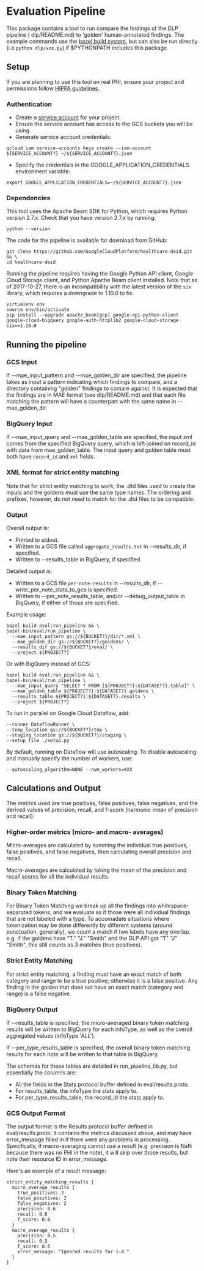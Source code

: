 # Evaluation Pipeline

This package contains a tool to run compare the findings of the DLP pipeline (
dlp/README.md) to 'golden' human-annotated findings. The
example commands use the [bazel build
system](http://bazel.build/versions/master/docs/install.html), but can also be
run directly (i.e.`python dlp/xxx.py`) if $PYTHONPATH includes this package.

## Setup

If you are planning to use this tool on real PHI, ensure your project and
permissions follow [HIPPA
guidelines](https://cloud.google.com/security/compliance/hipaa/).

### Authentication

* Create a [service
account](https://cloud.google.com/storage/docs/authentication#service_accounts)
  for your project.
* Ensure the service account has access to the GCS buckets you will be using.
* Generate service account credentials:

```shell
gcloud iam service-accounts keys create --iam-account ${SERVICE_ACCOUNT?} ~/${SERVICE_ACCOUNT?}.json
```

* Specify the credentials in the GOOGLE_APPLICATION_CREDENTIALS environment
  variable:

```shell
export GOOGLE_APPLICATION_CREDENTIALS=~/${SERVICE_ACCOUNT?}.json
```

### Dependencies

This tool uses the Apache Beam SDK for Python, which requires Python version
2.7.x. Check that you have version 2.7.x by running:

```shell
python --version
```

The code for the pipeline is available for download from GitHub:

```shell
git clone https://github.com/GoogleCloudPlatform/healthcare-deid.git && \
cd healthcare-deid
```

Running the pipeline requires having the Google Python API client, Google Cloud
Storage client, and Python Apache Beam client installed. Note that as of
2017-10-27, there is an incompatibility with the latest version of the
`six` library, which requires a downgrade to 1.10.0 to fix.

```shell
virtualenv env
source env/bin/activate
pip install --upgrade apache_beam[gcp] google-api-python-client google-cloud-bigquery google-auth-httplib2 google-cloud-storage six==1.10.0
```

## Running the pipeline

### GCS Input
If --mae_input_pattern and --mae_golden_dir are specified, the pipeline takes as
input a pattern indicating which findings to compare, and a directory containing
"golden" findings to comare against. It is expected that the findings are in MAE
format (see dlp/README.md) and that each file matching the pattern will have a
counterpart with the same name in --mae_golden_dir.

### BigQuery Input
If --mae_input_query and --mae_golden_table are specified, the input xml comes
from the specified BigQuery query, which is left-joined on record_id with data
from mae_golden_table. The input query and golden table must both have
`record_id` and `xml` fields.

### XML format for strict entity matching
Note that for strict entity matching to work, the .dtd files used to create the
inputs and the goldens must use the same type names. The ordering and prefixes,
however, do not need to match for the .dtd files to be compatible.

### Output
Overall output is:

 - Printed to stdout.
 - Written to a GCS file called `aggregate_results.txt` in --results_dir, if
   specified.
 - Written to --results_table in BigQuery, if specified.

Detailed output is:

 - Written to a GCS file `per-note-results` in --results_dir, if
   --write_per_note_stats_to_gcs is specified.
 - Written to --per_note_results_table, and/or
   --debug_output_table in BigQuery, if either of those are specified.

Example usage:

```shell
bazel build eval:run_pipeline && \
bazel-bin/eval/run_pipeline \
  --mae_input_pattern gs://${BUCKET?}/dir/*.xml \
  --mae_golden_dir gs://${BUCKET?}/goldens/ \
  --results_dir gs://${BUCKET?}/eval/ \
  --project ${PROJECT?}
```

Or with BigQuery instead of GCS:

```shell
bazel build eval:run_pipeline && \
bazel-bin/eval/run_pipeline \
  --mae_input_query "SELECT * FROM [${PROJECT?}:${DATASET?}.table]" \
  --mae_golden_table ${PROJECT?}:${DATASET?}.goldens \
  --results_table ${PROJECT?}:${DATASET?}.results \
  --project ${PROJECT?}
```

To run in parallel on Google Cloud Dataflow, add:

```shell
--runner DataflowRunner \
--temp_location gs://${BUCKET?}/tmp \
--staging_location gs://${BUCKET?}/staging \
--setup_file ./setup.py
```

By default, running on Dataflow will use autoscaling. To disable autoscaling
and manually specify the number of workers, use:

```shell
--autoscaling_algorithm=NONE --num_workers=XXX
```

## Calculations and Output

The metrics used are true positives, false positives, false negatives, and the
derived values of precision, recall, and f-score (harmonic mean of precision and
recall).

### Higher-order metrics (micro- and macro- averages)

Micro-averages are calculated by summing the individual true positives, false
positives, and false negatives, then calculating overall precision and recall.

Macro-averages are calculated by taking the mean of the precision and recall
scores for all the individual results.

### Binary Token Matching

For Binary Token Matching we break up all the findings into whitespace-separated
tokens, and we evaluate as if those were all individual findings that are not
labeled with a type. To accomadate situations where tokenization may be done
differently by different systems (around punctuation, generally), we count a
match if two labels have any overlap. e.g. if the goldens have "T." "J." "Smith"
and the DLP API got "T" "J" "Smith", this still counts as 3 matches (true
positives).

### Strict Entity Matching

For strict entity matching, a finding must have an exact match of both category
and range to be a true positive; otherwise it is a false positive. Any finding
in the golden that does not have an exact match (category and range) is a false
negative.

### BigQuery Output

If --results_table is specified, the micro-averaged binary token matching
results will be written to BigQuery for each infoType, as well as the overall
aggregated values (infoType 'ALL').

If --per_type_results_table is specified, the overall binary token matching
results for each note will be written to that table in BigQuery.

The schemas for these tables are detailed in run_pipeline_lib.py, but
essentially the columns are:
* All the fields in the Stats protocol buffer defined in eval/results.proto.
* For results_table, the infoType the stats apply to.
* For per_type_results_table, the record_id the stats apply to.

### GCS Output Format

The output format is the Results protocol buffer defined in eval/results.proto.
It contains the metrics discussed above, and may have error_message filled in if
there were any problems in processing. Specifically, if macro-averaging cannot
use a result (e.g. precision is NaN because there was no PHI in the note), it
will skip over those results, but note their resource ID in error_message.

Here's an example of a result message:

```none
strict_entity_matching_results {
  micro_average_results {
    true_positives: 3
    false_positives: 2
    false_negatives: 2
    precision: 0.6
    recall: 0.6
    f_score: 0.6
  }
  macro_average_results {
    precision: 0.5
    recall: 0.5
    f_score: 0.5
    error_message: "Ignored results for 1-4 "
  }
}
```
